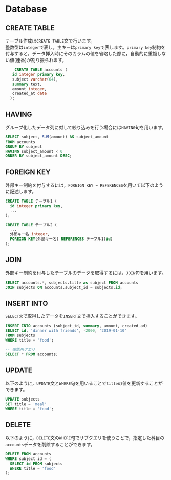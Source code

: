 # Database

## CREATE TABLE

テーブル作成は`CREATE TABLE`文で行います。  
整数型は`integer`で表し，主キーは`primary key`で表します。`primary key`制約を付与すると，データ挿入時にそのカラムの値を省略した際に，自動的に重複しない値\(連番\)が割り振られます。

```sql
	CREATE TABLE accounts (
   id integer primary key,
   subject varchar(64),
   summary text,
   amount integer,
   created_at date
  );
```

## HAVING

グループ化したデータ列に対して絞り込みを行う場合には`HAVING`句を用います。

```sql
SELECT subject, SUM(amount) AS subject_amount
FROM accounts
GROUP BY subject
HAVING subject_amount < 0
ORDER BY subject_amount DESC;
```

## FOREIGN KEY

外部キー制約を付与するには，`FOREIGN KEY ~ REFERENCES`を用いて以下のように記述します。

```sql
CREATE TABLE テーブル1 (
  id integer primary key,
  ...
);

CREATE TABLE テーブル2 (
  ...
  外部キー名 integer,
  FOREIGN KEY(外部キー名) REFERENCES テーブル1(id)
);
```

## JOIN

外部キー制約を付与したテーブルのデータを取得するには，`JOIN`句を用います。

```sql
SELECT accounts.*, subjects.title as subject FROM accounts
JOIN subjects ON accounts.subject_id = subjects.id;
```

## INSERT INTO

`SELECT文`で取得したデータを`INSERT`文で挿入することができます。

```sql
INSERT INTO accounts (subject_id, summary, amount, created_ad)
SELECT id, 'dinner with friends', -2000, '2019-01-10'
FROM subjects
WHERE title = 'food';

-- 確認用クエリ
SELECT * FROM accounts;
```

## UPDATE

以下のように，`UPDATE`文と`WHERE`句を用いることで`title`の値を更新することができます。

```sql
UPDATE subjects 
SET title = 'meal'
WHERE title = 'food';
```

## DELETE

以下のように，`DELETE`文の`WHERE`句でサブクエリを使うことで，指定した科目の`accounts`データを削除することができます。

```sql
DELETE FROM accounts
WHERE subject_id = (
  SELECT id FROM subjects
  WHERE title = 'food'
);
```



